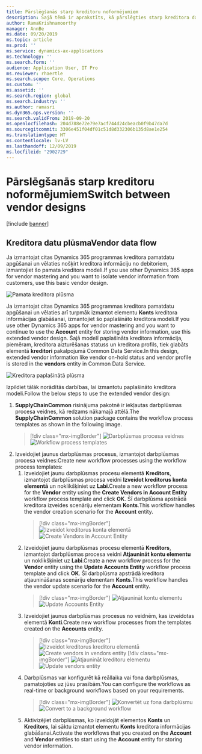 ```yaml
---
title: Pārslēgšanās starp kreditoru noformējumiem
description: Šajā tēmā ir aprakstīts, kā pārslēgties starp kreditora datu integrāciju starp Finance and Operations programmām un Common Data Service.
author: RamaKrishnamoorthy
manager: AnnBe
ms.date: 09/20/2019
ms.topic: article
ms.prod: ''
ms.service: dynamics-ax-applications
ms.technology: ''
ms.search.form: ''
audience: Application User, IT Pro
ms.reviewer: rhaertle
ms.search.scope: Core, Operations
ms.custom: ''
ms.assetid: ''
ms.search.region: global
ms.search.industry: ''
ms.author: ramasri
ms.dyn365.ops.version: ''
ms.search.validFrom: 2019-09-20
ms.openlocfilehash: 204d788e72e79e7acf744d24cbeacb0f9b47da7d
ms.sourcegitcommit: 3306e451f04df01c51d8d332306b135d8ae1e254
ms.translationtype: HT
ms.contentlocale: lv-LV
ms.lasthandoff: 12/09/2019
ms.locfileid: "2902729"
---
```

# <a name="switch-between-vendor-designs"></a><span data-ttu-id="b95ad-103">Pārslēgšanās starp kreditoru noformējumiem</span><span class="sxs-lookup"><span data-stu-id="b95ad-103">Switch between vendor designs</span></span>

[!include [banner](../includes/banner.md)]

## <a name="vendor-data-flow"></a><span data-ttu-id="b95ad-104">Kreditora datu plūsma</span><span class="sxs-lookup"><span data-stu-id="b95ad-104">Vendor data flow</span></span> 

<span data-ttu-id="b95ad-105">Ja izmantojat citas Dynamics 365 programmas kreditora pamatdatu apgūšanai un vēlaties nošķirt kreditora informāciju no debitoriem, izmantojiet šo pamata kreditora modeli.</span><span class="sxs-lookup"><span data-stu-id="b95ad-105">If you use other Dynamics 365 apps for vendor mastering and you want to isolate vendor information from customers, use this basic vendor design.</span></span>  

![Pamata kreditora plūsma](media/dual-write-vendor-data-flow.png)
 
<span data-ttu-id="b95ad-107">Ja izmantojat citas Dynamics 365 programmas kreditora pamatdatu apgūšanai un vēlaties arī turpmāk izmantot elementu **Konts** kreditora informācijas glabāšanai, izmantojiet šo paplašināto kreditora modeli.</span><span class="sxs-lookup"><span data-stu-id="b95ad-107">If you use other Dynamics 365 apps for vendor mastering and you want to continue to use the **Account** entity for storing vendor information, use this extended vendor design.</span></span> <span data-ttu-id="b95ad-108">Šajā modelī paplašināta kreditora informācija, piemēram, kreditora aizturēšanas statuss un kreditora profils, tiek glabāts elementā **kreditori** pakalpojumā Common Data Service.</span><span class="sxs-lookup"><span data-stu-id="b95ad-108">In this design, extended vendor information like vendor on-hold status and vendor profile is stored in the **vendors** entity in Common Data Service.</span></span> 

![Kreditora paplašinātā plūsma](media/dual-write-vendor-detail.jpg)
 
<span data-ttu-id="b95ad-110">Izpildiet tālāk norādītās darbības, lai izmantotu paplašināto kreditora modeli.</span><span class="sxs-lookup"><span data-stu-id="b95ad-110">Follow the below steps to use the extended vendor design:</span></span> 
 
1. <span data-ttu-id="b95ad-111">**SupplyChainCommon** risinājuma pakotnē ir iekļautas darbplūsmas procesa veidnes, kā redzams nākamajā attēlā.</span><span class="sxs-lookup"><span data-stu-id="b95ad-111">The **SupplyChainCommon** solution package contains the workflow process templates as shown in the following image.</span></span>
    > [!div class="mx-imgBorder"]
    > <span data-ttu-id="b95ad-112">![Darbplūsmas procesa veidnes](media/dual-write-switch-3.png)</span><span class="sxs-lookup"><span data-stu-id="b95ad-112">![Workflow process templates](media/dual-write-switch-3.png)</span></span>
2. <span data-ttu-id="b95ad-113">Izveidojiet jaunus darbplūsmas procesus, izmantojot darbplūsmas procesa veidnes:</span><span class="sxs-lookup"><span data-stu-id="b95ad-113">Create new workflow processes using the workflow process templates:</span></span> 
    1. <span data-ttu-id="b95ad-114">Izveidojiet jaunu darbplūsmas procesu elementā **Kreditors**, izmantojot darbplūsmas procesa veidni **Izveidot kreditorus konta elementā** un noklikšķiniet uz **Labi**.</span><span class="sxs-lookup"><span data-stu-id="b95ad-114">Create a new workflow process for the **Vendor** entity using the **Create Vendors in Account Entity** workflow process template and click **OK**.</span></span> <span data-ttu-id="b95ad-115">Šī darbplūsma apstrādā kreditora izveides scenāriju elementam **Konts**.</span><span class="sxs-lookup"><span data-stu-id="b95ad-115">This workflow handles the vendor creation scenario for the **Account** entity.</span></span>
        > [!div class="mx-imgBorder"]
        > <span data-ttu-id="b95ad-116">![Izveidot kreditorus konta elementā](media/dual-write-switch-4.png)</span><span class="sxs-lookup"><span data-stu-id="b95ad-116">![Create Vendors in Account Entity](media/dual-write-switch-4.png)</span></span>
    2. <span data-ttu-id="b95ad-117">Izveidojiet jaunu darbplūsmas procesu elementā **Kreditors**, izmantojot darbplūsmas procesa veidni **Atjaunināt kontu elementu** un noklikšķiniet uz **Labi**.</span><span class="sxs-lookup"><span data-stu-id="b95ad-117">Create a new workflow process for the **Vendor** entity using the **Update Accounts Entity** workflow process template and click **OK**.</span></span> <span data-ttu-id="b95ad-118">Šī darbplūsma apstrādā kreditora atjaunināšanas scenāriju elementam **Konts**.</span><span class="sxs-lookup"><span data-stu-id="b95ad-118">This workflow handles the vendor update scenario for the **Account** entity.</span></span> 
        > [!div class="mx-imgBorder"]
        > <span data-ttu-id="b95ad-119">![Atjaunināt kontu elementu](media/dual-write-switch-5.png)</span><span class="sxs-lookup"><span data-stu-id="b95ad-119">![Update Accounts Entity](media/dual-write-switch-5.png)</span></span>
    3. <span data-ttu-id="b95ad-120">Izveidojiet jaunus darbplūsmas procesus no veidnēm, kas izveidotas elementā **Konti**.</span><span class="sxs-lookup"><span data-stu-id="b95ad-120">Create new workflow processes from the templates created on the **Accounts** entity.</span></span> 
        > [!div class="mx-imgBorder"]
        > <span data-ttu-id="b95ad-121">![Izveidot kreditorus kreditoru elementā](media/dual-write-switch-6.png)
        > </span><span class="sxs-lookup"><span data-stu-id="b95ad-121">![Create vendors in vendors entity](media/dual-write-switch-6.png)
        > </span></span>[!div class="mx-imgBorder"]
<span data-ttu-id="b95ad-122">![Atjaunināt kreditoru elementu](media/dual-write-switch-7.png)</span><span class="sxs-lookup"><span data-stu-id="b95ad-122">![Update vendors entity](media/dual-write-switch-7.png)</span></span>
    4. <span data-ttu-id="b95ad-123">Darbplūsmas var konfigurēt kā reāllaika vai fona darbplūsmas, pamatojoties uz jūsu prasībām.</span><span class="sxs-lookup"><span data-stu-id="b95ad-123">You can configure the workflows as real-time or background workflows based on your requirements.</span></span> 
        > [!div class="mx-imgBorder"]
        > <span data-ttu-id="b95ad-124">![Konvertēt uz fona darbplūsmu](media/dual-write-switch-8.png)</span><span class="sxs-lookup"><span data-stu-id="b95ad-124">![Convert to a background workflow](media/dual-write-switch-8.png)</span></span>
    5. <span data-ttu-id="b95ad-125">Aktivizējiet darbplūsmas, ko izveidojāt elementos **Konts** un **Kreditors**, lai sāktu izmantot elementu **Konts** kreditora informācijas glabāšanai.</span><span class="sxs-lookup"><span data-stu-id="b95ad-125">Activate the workflows that you created on the **Account** and **Vendor** entities to start using the **Account** entity for storing vendor information.</span></span> 
 
